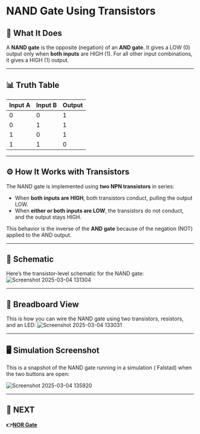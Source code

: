 # NAND Gate Using Transistors

## 📝 What It Does

A **NAND gate** is the opposite (negation) of an **AND gate**. It gives a LOW (0) output only when **both inputs** are HIGH (1). For all other input combinations, it gives a HIGH (1) output.

---

## 📊 Truth Table

| Input A | Input B | Output |
|---------|---------|--------|
| 0       | 0       | 1      |
| 0       | 1       | 1      |
| 1       | 0       | 1      |
| 1       | 1       | 0      |

---

## ⚙️ How It Works with Transistors

The NAND gate is implemented using **two NPN transistors** in series:

- When **both inputs are HIGH**, both transistors conduct, pulling the output LOW.
- When **either or both inputs are LOW**, the transistors do not conduct, and the output stays HIGH.

This behavior is the inverse of the **AND gate** because of the negation (NOT) applied to the AND output.

---

## 📐 Schematic

Here’s the transistor-level schematic for the NAND gate:
![Screenshot 2025-03-04 131304](https://github.com/user-attachments/assets/ec052df3-faac-4a84-bed7-1ec2414782bb)


---

## 🔌 Breadboard View

This is how you can wire the NAND gate using two transistors, resistors, and an LED:
![Screenshot 2025-03-04 133031](https://github.com/user-attachments/assets/86d315ed-c697-4eb4-8377-c6bcf4c5b62c)

---

## 🖥️ Simulation Screenshot

This is a snapshot of the NAND gate running in a simulation ( Falstad) when the two buttons are open:

![Screenshot 2025-03-04 135920](https://github.com/user-attachments/assets/efd6f3a8-6ffa-4bfe-a3a9-db5350822f02)

---


## 🔹 NEXT  
**👉[NOR Gate](../NOR_Gate)**

